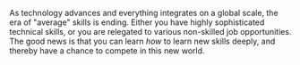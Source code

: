 As technology advances and everything integrates on a global scale, the era of "average" skills is ending.  Either you have highly sophisticated technical skills, or you are relegated to various non-skilled job opportunities. The good news is that you can learn _how_ to learn new skills deeply, and thereby have a chance to compete in this new world.